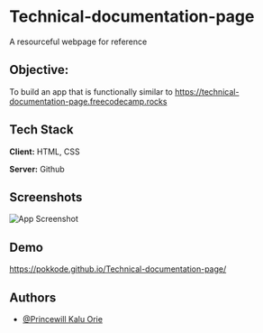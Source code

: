 # Technical-documentation-page

A resourceful webpage for reference

## Objective:

To build an app that is functionally similar to https://technical-documentation-page.freecodecamp.rocks

## Tech Stack

**Client:** HTML, CSS

**Server:** Github

## Screenshots

![App Screenshot](https://i.postimg.cc/yY94YRxW/IMG-20220809-052948.jpg)

## Demo

https://pokkode.github.io/Technical-documentation-page/

## Authors

- [@Princewill Kalu Orie](https://www.github.com/pokkode)

